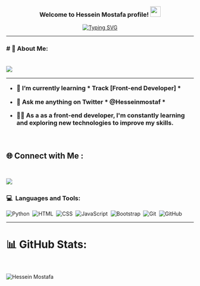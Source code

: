 <h3 align="center">
    Welcome to Hessein Mostafa profile!
    <img src="https://media.giphy.com/media/hvRJCLFzcasrR4ia7z/giphy.gif" width="28">
</h3>

<p align="center">
    <a href="https://git.io/typing-svg"><img src="https://readme-typing-svg.demolab.com?font=&duration=4000&pause=1000&center=true&width=435&lines=Front-End+Developer;Always+learning+new+things" alt="Typing SVG" /></a>
</p>

<hr>


<h3># 💫 About Me:
<br>
<br>

[![](https://visitcount.itsvg.in/api?id=hosseinmostafa&icon=0&color=0)](https://visitcount.itsvg.in)

<hr>

- 🌱 I’m currently learning * Track [Front-end Developer] *

- 💬 Ask me anything on Twitter * @Hesseinmostaf *

- 👩‍💻 As a as a front-end developer, I'm constantly learning and exploring new technologies to improve my skills.

<br>

## 🌐 Connect with Me :
<br>

<a href="https://www.linkedin.com/in/hessein-mostafa" target="_blank"><img
        src="https://img.shields.io/badge/Hessein%20Mostafa-0077B5?style=for-the-badge&logo=Linkedin&logoColor=white" /></a>&nbsp;&nbsp;
</a>

### 💻 &nbsp;Languages and Tools:
![Python](https://img.shields.io/badge/python-05122A?style=flat&logo=python&logoColor=ffdd54)&nbsp;
![HTML](https://img.shields.io/badge/-HTML-05122A?style=flat&logo=HTML5)&nbsp;
![CSS](https://img.shields.io/badge/-CSS-05122A?style=flat&logo=CSS3&logoColor=1572B6)&nbsp;
![JavaScript](https://img.shields.io/badge/-JavaScript-05122A?style=flat&logo=javascript)&nbsp;
![Bootstrap](https://img.shields.io/badge/-Bootstrap-05122A?style=flat&logo=bootstrap&logoColor=563D7C)&nbsp;
![Git](https://img.shields.io/badge/-Git-05122A?style=flat&logo=git)&nbsp;
![GitHub](https://img.shields.io/badge/-GitHub-05122A?style=flat&logo=github)&nbsp;

<hr>

# 📊 GitHub Stats:
<br>

![Hessein Mostafa](https://github-readme-stats.vercel.app/api?username=Hessein&Mostafa&theme_icons=true&theme=transparent)<br>

